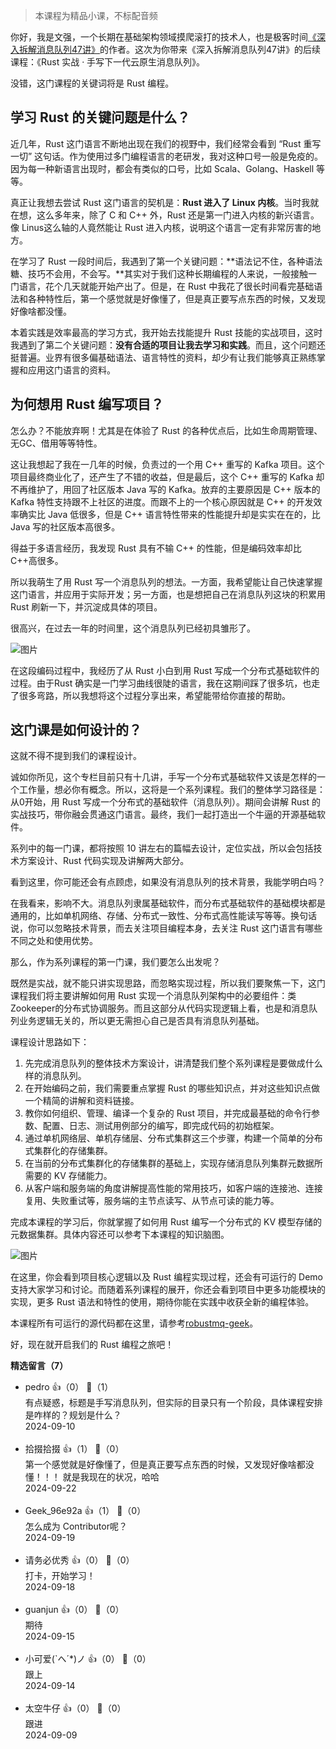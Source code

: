 > 本课程为精品小课，不标配音频

你好，我是文强，一个长期在基础架构领域摸爬滚打的技术人，也是极客时间[《深入拆解消息队列47讲》](https://time.geekbang.org/column/intro/100552001)的作者。这次为你带来《深入拆解消息队列47讲》的后续课程：《Rust 实战 · 手写下一代云原生消息队列》。

没错，这门课程的关键词将是 Rust 编程。

## 学习 Rust 的关键问题是什么？

近几年，Rust 这门语言不断地出现在我们的视野中，我们经常会看到 “Rust 重写一切” 这句话。作为使用过多门编程语言的老研发，我对这种口号一般是免疫的。因为每一种新语言出现时，都会有类似的口号，比如 Scala、Golang、Haskell 等等。

真正让我想去尝试 Rust 这门语言的契机是：**Rust 进入了 Linux 内核**。当时我就在想，这么多年来，除了 C 和 C++ 外，Rust 还是第一门进入内核的新兴语言。像 Linus这么轴的人竟然能让 Rust 进入内核，说明这个语言一定有非常厉害的地方。

在学习了 Rust 一段时间后，我遇到了第一个关键问题：**语法记不住，各种语法糖、技巧不会用，不会写。**其实对于我们这种长期编程的人来说，一般接触一门语言，花个几天就能开始产出了。但是，在 Rust 中我花了很长时间看完基础语法和各种特性后，第一个感觉就是好像懂了，但是真正要写点东西的时候，又发现好像啥都没懂。

本着实践是效率最高的学习方式，我开始去找能提升 Rust 技能的实战项目，这时我遇到了第二个关键问题：**没有合适的项目让我去学习和实践**。而且，这个问题还挺普遍。业界有很多偏基础语法、语言特性的资料，却少有让我们能够真正熟练掌握和应用这门语言的资料。

## 为何想用 Rust 编写项目？

怎么办？不能放弃啊！尤其是在体验了 Rust 的各种优点后，比如生命周期管理、无GC、借用等等特性。

这让我想起了我在一几年的时候，负责过的一个用 C++ 重写的 Kafka 项目。这个项目最终商业化了，还产生了不错的收益，但是最后，这个 C++ 重写的 Kafka 却不再维护了，用回了社区版本 Java 写的 Kafka。放弃的主要原因是 C++ 版本的 Kafka 特性支持跟不上社区的进度。而跟不上的一个核心原因就是 C++ 的开发效率确实比 Java 低很多，但是 C++ 语言特性带来的性能提升却是实实在在的，比 Java 写的社区版本高很多。

得益于多语言经历，我发现 Rust 具有不输 C++ 的性能，但是编码效率却比C++高很多。

所以我萌生了用 Rust 写一个消息队列的想法。一方面，我希望能让自己快速掌握这门语言，并应用于实际开发；另一方面，也是想把自己在消息队列这块的积累用 Rust 刷新一下，并沉淀成具体的项目。

很高兴，在过去一年的时间里，这个消息队列已经初具雏形了。

![图片](https://static001.geekbang.org/resource/image/9a/0d/9a245d93f733cf940ce0ccf72bb58d0d.png?wh=1534x414)

在这段编码过程中，我经历了从 Rust 小白到用 Rust 写成一个分布式基础软件的过程。由于Rust 确实是一门学习曲线很陡的语言，我在这期间踩了很多坑，也走了很多弯路，所以我想将这个过程分享出来，希望能带给你直接的帮助。

## 这门课是如何设计的？

这就不得不提到我们的课程设计。

诚如你所见，这个专栏目前只有十几讲，手写一个分布式基础软件又该是怎样的一个工作量，想必你有概念。所以，这将是一个系列课程。我们的整体学习路径是：从0开始，用 Rust 写成一个分布式的基础软件（消息队列）。期间会讲解 Rust 的实战技巧，带你融会贯通这门语言。最终，我们一起打造出一个牛逼的开源基础软件。

系列中的每一门课，都将按照 10 讲左右的篇幅去设计，定位实战，所以会包括技术方案设计、Rust 代码实现及讲解两大部分。

看到这里，你可能还会有点顾虑，如果没有消息队列的技术背景，我能学明白吗？

在我看来，影响不大。消息队列隶属基础软件，而分布式基础软件的基础模块都是通用的，比如单机网络、存储、分布式一致性、分布式高性能读写等等。换句话说，你可以忽略技术背景，而去关注项目编程本身，去关注 Rust 这门语言有哪些不同之处和使用优势。

那么，作为系列课程的第一门课，我们要怎么出发呢？

既然是实战，就不能只讲实现思路，而忽略实现过程，所以我们要聚焦一下，这门课程我们将主要讲解如何用 Rust 实现一个消息队列架构中的必要组件：类Zookeeper的分布式协调服务。而且这部分从代码实现逻辑上看，也是和消息队列业务逻辑无关的，所以更无需担心自己是否具有消息队列基础。

课程设计思路如下：

1. 先完成消息队列的整体技术方案设计，讲清楚我们整个系列课程是要做成什么样的消息队列。
2. 在开始编码之前，我们需要重点掌握 Rust 的哪些知识点，并对这些知识点做一个精简的讲解和资料链接。
3. 教你如何组织、管理、编译一个复杂的 Rust 项目，并完成最基础的命令行参数、配置、日志、测试用例部分的编写，即完成代码的初始框架。
4. 通过单机网络层、单机存储层、分布式集群这三个步骤，构建一个简单的分布式集群化的存储集群。
5. 在当前的分布式集群化的存储集群的基础上，实现存储消息队列集群元数据所需要的 KV 存储能力。
6. 从客户端和服务端的角度讲解提高性能的常用技巧，如客户端的连接池、连接复用、失败重试等，服务端的主节点读写、从节点可读的能力等。

完成本课程的学习后，你就掌握了如何用 Rust 编写一个分布式的 KV 模型存储的元数据集群。具体内容还可以参考下本课程的知识脑图。

![图片](https://static001.geekbang.org/resource/image/c7/6c/c71e02e92c17b49a4db09af425260a6c.jpg?wh=1920x1139)

在这里，你会看到项目核心逻辑以及 Rust 编程实现过程，还会有可运行的 Demo 支持大家学习和讨论。而随着系列课程的展开，你还会看到项目中更多功能模块的实现，更多 Rust 语法和特性的使用，期待你能在实践中收获全新的编程体验。

本课程所有可运行的源代码都在这里，请参考[robustmq-geek](https://github.com/robustmq/robustmq-geek)。

好，现在就开启我们的 Rust 编程之旅吧！
<div><strong>精选留言（7）</strong></div><ul>
<li><span>pedro</span> 👍（0） 💬（1）<div>有点疑惑，标题是手写消息队列，但实际的目录只有一个阶段，具体课程安排是咋样的？规划是什么？</div>2024-09-10</li><br/><li><span>拾掇拾掇</span> 👍（1） 💬（0）<div>第一个感觉就是好像懂了，但是真正要写点东西的时候，又发现好像啥都没懂！！！ 就是我现在的状况，哈哈</div>2024-09-22</li><br/><li><span>Geek_96e92a</span> 👍（1） 💬（0）<div>怎么成为 Contributor呢？</div>2024-09-19</li><br/><li><span>请务必优秀</span> 👍（0） 💬（0）<div>打卡，开始学习！</div>2024-09-18</li><br/><li><span>guanjun</span> 👍（0） 💬（0）<div>期待</div>2024-09-15</li><br/><li><span>小可爱(`へ´*)ノ</span> 👍（0） 💬（0）<div>跟上</div>2024-09-14</li><br/><li><span>太空牛仔</span> 👍（0） 💬（0）<div>跟进</div>2024-09-09</li><br/>
</ul>